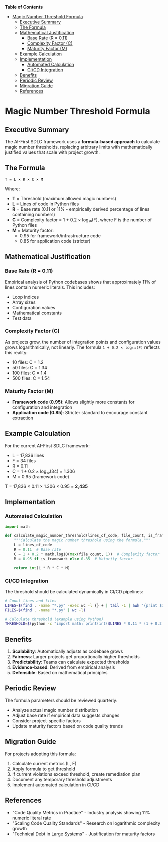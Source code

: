 <!-- START doctoc generated TOC please keep comment here to allow auto update -->
<!-- DON'T EDIT THIS SECTION, INSTEAD RE-RUN doctoc TO UPDATE -->
**Table of Contents**

- [Magic Number Threshold Formula](#magic-number-threshold-formula)
  - [Executive Summary](#executive-summary)
  - [The Formula](#the-formula)
  - [Mathematical Justification](#mathematical-justification)
    - [Base Rate (R = 0.11)](#base-rate-r--011)
    - [Complexity Factor (C)](#complexity-factor-c)
    - [Maturity Factor (M)](#maturity-factor-m)
  - [Example Calculation](#example-calculation)
  - [Implementation](#implementation)
    - [Automated Calculation](#automated-calculation)
    - [CI/CD Integration](#cicd-integration)
  - [Benefits](#benefits)
  - [Periodic Review](#periodic-review)
  - [Migration Guide](#migration-guide)
  - [References](#references)

<!-- END doctoc generated TOC please keep comment here to allow auto update -->

# Magic Number Threshold Formula

## Executive Summary

The AI-First SDLC framework uses a **formula-based approach** to calculate magic number thresholds, replacing arbitrary limits with mathematically justified values that scale with project growth.

## The Formula

```
T = L × R × C × M
```

Where:
- **T** = Threshold (maximum allowed magic numbers)
- **L** = Lines of code in Python files
- **R** = Base rate (0.11 or 11% - empirically derived percentage of lines containing numbers)
- **C** = Complexity factor = 1 + 0.2 × log₁₀(F), where F is the number of Python files
- **M** = Maturity factor:
  - 0.95 for framework/infrastructure code
  - 0.85 for application code (stricter)

## Mathematical Justification

### Base Rate (R = 0.11)
Empirical analysis of Python codebases shows that approximately 11% of lines contain numeric literals. This includes:
- Loop indices
- Array sizes
- Configuration values
- Mathematical constants
- Test data

### Complexity Factor (C)
As projects grow, the number of integration points and configuration values grows logarithmically, not linearly. The formula `1 + 0.2 × log₁₀(F)` reflects this reality:
- 10 files: C = 1.2
- 50 files: C = 1.34
- 100 files: C = 1.4
- 500 files: C = 1.54

### Maturity Factor (M)
- **Framework code (0.95)**: Allows slightly more constants for configuration and integration
- **Application code (0.85)**: Stricter standard to encourage constant extraction

## Example Calculation

For the current AI-First SDLC framework:
- L = 17,836 lines
- F = 34 files
- R = 0.11
- C = 1 + 0.2 × log₁₀(34) = 1.306
- M = 0.95 (framework code)

T = 17,836 × 0.11 × 1.306 × 0.95 = **2,435**

## Implementation

### Automated Calculation
```python
import math

def calculate_magic_number_threshold(lines_of_code, file_count, is_framework=True):
    """Calculate the magic number threshold using the formula."""
    L = lines_of_code
    R = 0.11  # Base rate
    C = 1 + 0.2 * math.log10(max(file_count, 1))  # Complexity factor
    M = 0.95 if is_framework else 0.85  # Maturity factor

    return int(L * R * C * M)
```

### CI/CD Integration
The threshold should be calculated dynamically in CI/CD pipelines:

```bash
# Count lines and files
LINES=$(find . -name "*.py" -exec wc -l {} + | tail -1 | awk '{print $1}')
FILES=$(find . -name "*.py" | wc -l)

# Calculate threshold (example using Python)
THRESHOLD=$(python -c "import math; print(int($LINES * 0.11 * (1 + 0.2 * math.log10($FILES)) * 0.95))")
```

## Benefits

1. **Scalability**: Automatically adjusts as codebase grows
2. **Fairness**: Larger projects get proportionally higher thresholds
3. **Predictability**: Teams can calculate expected thresholds
4. **Evidence-based**: Derived from empirical analysis
5. **Defensible**: Based on mathematical principles

## Periodic Review

The formula parameters should be reviewed quarterly:
- Analyze actual magic number distribution
- Adjust base rate if empirical data suggests changes
- Consider project-specific factors
- Update maturity factors based on code quality trends

## Migration Guide

For projects adopting this formula:
1. Calculate current metrics (L, F)
2. Apply formula to get threshold
3. If current violations exceed threshold, create remediation plan
4. Document any temporary threshold adjustments
5. Implement automated calculation in CI/CD

## References

- "Code Quality Metrics in Practice" - Industry analysis showing 11% numeric literal rate
- "Scaling Code Quality Standards" - Research on logarithmic complexity growth
- "Technical Debt in Large Systems" - Justification for maturity factors
